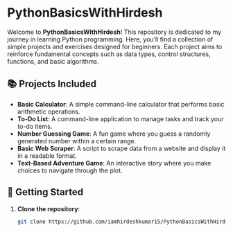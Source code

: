# PythonBasicsWithHirdesh
Welcome to **PythonBasicsWithHirdesh**! This repository is dedicated to my journey in learning Python programming. Here, you’ll find a collection of simple projects and exercises designed for beginners. Each project aims to reinforce fundamental concepts such as data types, control structures, functions, and basic algorithms.

## 📚 Projects Included

- **Basic Calculator**: A simple command-line calculator that performs basic arithmetic operations.
- **To-Do List**: A command-line application to manage tasks and track your to-do items.
- **Number Guessing Game**: A fun game where you guess a randomly generated number within a certain range.
- **Basic Web Scraper**: A script to scrape data from a website and display it in a readable format.
- **Text-Based Adventure Game**: An interactive story where you make choices to navigate through the plot.

## 🚀 Getting Started

1. **Clone the repository**:
   ```bash
   git clone https://github.com/iamhirdeshkumar15/PythonBasicsWithHirdesh.git
